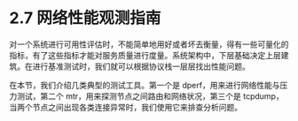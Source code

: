 # 2.7 网络性能观测指南

对一个系统进行可用性评估时，不能简单地用好或者坏去衡量，得有一些可量化的指标，有了这些指标才能对服务质量进行度量。系统架构中，下层基础决定上层建筑。在进行基准测试时，我们就可以根据协议栈一层层找出性能问题。

在本节，我们介绍几类典型的测试工具。第一个是 dperf，用来进行网络性能与压力测试，第二个 mtr，用来探测节点之间路由和网络状况，第三个是 tcpdump，当两个节点之间出现各类连接异常时，我们使用它来排查分析问题。


